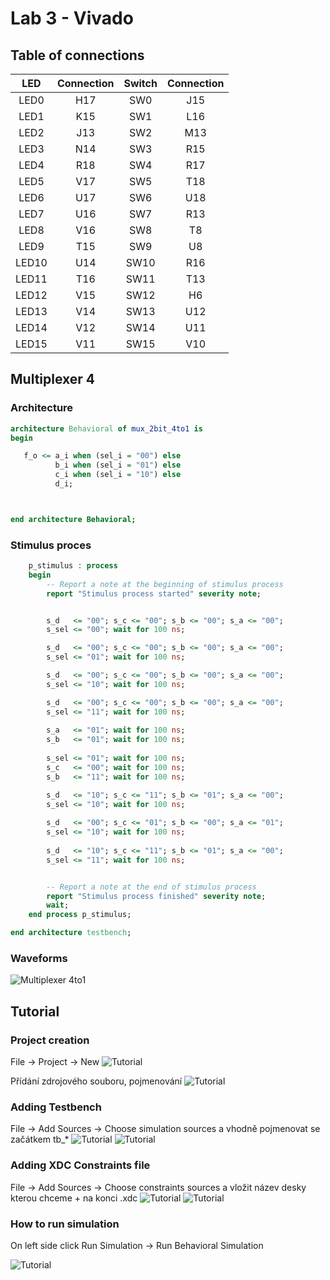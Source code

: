 # Lab 3 - Vivado

## Table of connections

| **LED** | **Connection** | **Switch** | **Connection** | 
| :-: | :-: | :-: | :-: |
| LED0 | H17 | SW0 | J15 |
| LED1 | K15 | SW1 | L16 |
| LED2 | J13 | SW2 | M13 |
| LED3 | N14 | SW3 | R15 |
| LED4 | R18 | SW4 | R17 |
| LED5 | V17 | SW5 | T18 |
| LED6 | U17 | SW6 | U18 |
| LED7 | U16 | SW7 | R13 |
| LED8 | V16 | SW8 | T8 |
| LED9 | T15 | SW9 | U8 |
| LED10 | U14 | SW10 | R16 |
| LED11 | T16 | SW11 | T13 |
| LED12 | V15 | SW12 | H6 |
| LED13 | V14 | SW13 | U12 |
| LED14 | V12 | SW14 | U11 |
| LED15 | V11 | SW15 | V10 |


## Multiplexer 4
### Architecture
```vhdl
architecture Behavioral of mux_2bit_4to1 is
begin

   f_o <= a_i when (sel_i = "00") else
          b_i when (sel_i = "01") else
          c_i when (sel_i = "10") else
          d_i;



end architecture Behavioral;

```
### Stimulus proces
```vhdl
    p_stimulus : process
    begin
        -- Report a note at the beginning of stimulus process
        report "Stimulus process started" severity note;


        s_d   <= "00"; s_c <= "00"; s_b <= "00"; s_a <= "00"; 
        s_sel <= "00"; wait for 100 ns;

        s_d   <= "00"; s_c <= "00"; s_b <= "00"; s_a <= "00"; 
        s_sel <= "01"; wait for 100 ns;

        s_d   <= "00"; s_c <= "00"; s_b <= "00"; s_a <= "00"; 
        s_sel <= "10"; wait for 100 ns;

        s_d   <= "00"; s_c <= "00"; s_b <= "00"; s_a <= "00"; 
        s_sel <= "11"; wait for 100 ns; 
        
        s_a   <= "01"; wait for 100 ns;
        s_b   <= "01"; wait for 100 ns;
        
        s_sel <= "01"; wait for 100 ns;
        s_c   <= "00"; wait for 100 ns;
        s_b   <= "11"; wait for 100 ns;

        s_d   <= "10"; s_c <= "11"; s_b <= "01"; s_a <= "00";   
        s_sel <= "10"; wait for 100 ns;
        
        s_d   <= "00"; s_c <= "01"; s_b <= "00"; s_a <= "01";
        s_sel <= "10"; wait for 100 ns;
        
        s_d   <= "10"; s_c <= "11"; s_b <= "01"; s_a <= "00";
        s_sel <= "11"; wait for 100 ns;


        -- Report a note at the end of stimulus process
        report "Stimulus process finished" severity note;
        wait;
    end process p_stimulus;

end architecture testbench;
```
### Waveforms

![Multiplexer 4to1](images/Mux4to1.jpg)

## Tutorial
### Project creation

File -> Project -> New
![Tutorial](images/NewProject.jpg)

Přídání zdrojového souboru, pojmenování
![Tutorial](images/NewProjectAddSources.jpg)

### Adding Testbench

File -> Add Sources -> Choose simulation sources a vhodně pojmenovat se začátkem tb_*
![Tutorial](images/Testbench.jpg)
![Tutorial](images/Testbench2.jpg)

### Adding XDC Constraints file

File -> Add Sources -> Choose constraints sources a vložit název desky kterou chceme + na konci .xdc
![Tutorial](images/Constraints.jpg)
![Tutorial](images/Constraints2.jpg)

### How to run simulation

On left side click Run Simulation -> Run Behavioral Simulation

![Tutorial](images/RunSimulation.jpg)

























